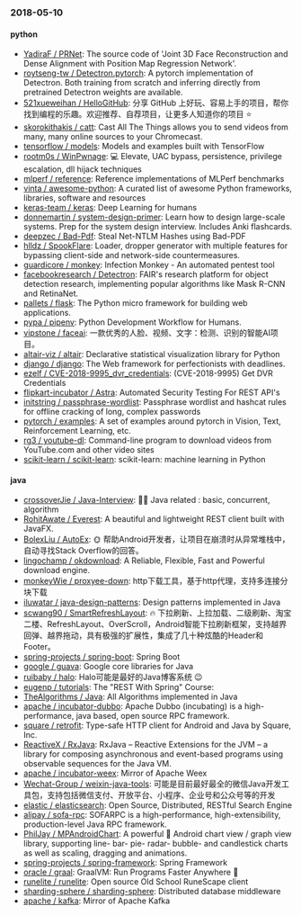 ### 2018-05-10

#### python
* [YadiraF / PRNet](https://github.com/YadiraF/PRNet): The source code of 'Joint 3D Face Reconstruction and Dense Alignment with Position Map Regression Network'.
* [roytseng-tw / Detectron.pytorch](https://github.com/roytseng-tw/Detectron.pytorch): A pytorch implementation of Detectron. Both training from scratch and inferring directly from pretrained Detectron weights are available.
* [521xueweihan / HelloGitHub](https://github.com/521xueweihan/HelloGitHub): 分享 GitHub 上好玩、容易上手的项目，帮你找到编程的乐趣。欢迎推荐、自荐项目，让更多人知道你的项目 ⭐️
* [skorokithakis / catt](https://github.com/skorokithakis/catt): Cast All The Things allows you to send videos from many, many online sources to your Chromecast.
* [tensorflow / models](https://github.com/tensorflow/models): Models and examples built with TensorFlow
* [rootm0s / WinPwnage](https://github.com/rootm0s/WinPwnage): 💻 Elevate, UAC bypass, persistence, privilege escalation, dll hijack techniques
* [mlperf / reference](https://github.com/mlperf/reference): Reference implementations of MLPerf benchmarks
* [vinta / awesome-python](https://github.com/vinta/awesome-python): A curated list of awesome Python frameworks, libraries, software and resources
* [keras-team / keras](https://github.com/keras-team/keras): Deep Learning for humans
* [donnemartin / system-design-primer](https://github.com/donnemartin/system-design-primer): Learn how to design large-scale systems. Prep for the system design interview. Includes Anki flashcards.
* [deepzec / Bad-Pdf](https://github.com/deepzec/Bad-Pdf): Steal Net-NTLM Hashes using Bad-PDF
* [hlldz / SpookFlare](https://github.com/hlldz/SpookFlare): Loader, dropper generator with multiple features for bypassing client-side and network-side countermeasures.
* [guardicore / monkey](https://github.com/guardicore/monkey): Infection Monkey - An automated pentest tool
* [facebookresearch / Detectron](https://github.com/facebookresearch/Detectron): FAIR's research platform for object detection research, implementing popular algorithms like Mask R-CNN and RetinaNet.
* [pallets / flask](https://github.com/pallets/flask): The Python micro framework for building web applications.
* [pypa / pipenv](https://github.com/pypa/pipenv): Python Development Workflow for Humans.
* [vipstone / faceai](https://github.com/vipstone/faceai): 一款优秀的人脸、视频、文字：检测、识别的智能AI项目。
* [altair-viz / altair](https://github.com/altair-viz/altair): Declarative statistical visualization library for Python
* [django / django](https://github.com/django/django): The Web framework for perfectionists with deadlines.
* [ezelf / CVE-2018-9995_dvr_credentials](https://github.com/ezelf/CVE-2018-9995_dvr_credentials): (CVE-2018-9995) Get DVR Credentials
* [flipkart-incubator / Astra](https://github.com/flipkart-incubator/Astra): Automated Security Testing For REST API's
* [initstring / passphrase-wordlist](https://github.com/initstring/passphrase-wordlist): Passphrase wordlist and hashcat rules for offline cracking of long, complex passwords
* [pytorch / examples](https://github.com/pytorch/examples): A set of examples around pytorch in Vision, Text, Reinforcement Learning, etc.
* [rg3 / youtube-dl](https://github.com/rg3/youtube-dl): Command-line program to download videos from YouTube.com and other video sites
* [scikit-learn / scikit-learn](https://github.com/scikit-learn/scikit-learn): scikit-learn: machine learning in Python

#### java
* [crossoverJie / Java-Interview](https://github.com/crossoverJie/Java-Interview): 👨‍🎓 Java related : basic, concurrent, algorithm
* [RohitAwate / Everest](https://github.com/RohitAwate/Everest): A beautiful and lightweight REST client built with JavaFX.
* [BolexLiu / AutoEx](https://github.com/BolexLiu/AutoEx): 🌞 帮助Android开发者，让项目在崩溃时从异常堆栈中，自动寻找Stack Overflow的回答。
* [lingochamp / okdownload](https://github.com/lingochamp/okdownload): A Reliable, Flexible, Fast and Powerful download engine.
* [monkeyWie / proxyee-down](https://github.com/monkeyWie/proxyee-down): http下载工具，基于http代理，支持多连接分块下载
* [iluwatar / java-design-patterns](https://github.com/iluwatar/java-design-patterns): Design patterns implemented in Java
* [scwang90 / SmartRefreshLayout](https://github.com/scwang90/SmartRefreshLayout): 🔥 下拉刷新、上拉加载、二级刷新、淘宝二楼、RefreshLayout、OverScroll，Android智能下拉刷新框架，支持越界回弹、越界拖动，具有极强的扩展性，集成了几十种炫酷的Header和 Footer。
* [spring-projects / spring-boot](https://github.com/spring-projects/spring-boot): Spring Boot
* [google / guava](https://github.com/google/guava): Google core libraries for Java
* [ruibaby / halo](https://github.com/ruibaby/halo): Halo可能是最好的Java博客系统 😉
* [eugenp / tutorials](https://github.com/eugenp/tutorials): The "REST With Spring" Course:
* [TheAlgorithms / Java](https://github.com/TheAlgorithms/Java): All Algorithms implemented in Java
* [apache / incubator-dubbo](https://github.com/apache/incubator-dubbo): Apache Dubbo (incubating) is a high-performance, java based, open source RPC framework.
* [square / retrofit](https://github.com/square/retrofit): Type-safe HTTP client for Android and Java by Square, Inc.
* [ReactiveX / RxJava](https://github.com/ReactiveX/RxJava): RxJava – Reactive Extensions for the JVM – a library for composing asynchronous and event-based programs using observable sequences for the Java VM.
* [apache / incubator-weex](https://github.com/apache/incubator-weex): Mirror of Apache Weex
* [Wechat-Group / weixin-java-tools](https://github.com/Wechat-Group/weixin-java-tools): 可能是目前最好最全的微信Java开发工具包，支持包括微信支付、开放平台、小程序、企业号和公众号等的开发
* [elastic / elasticsearch](https://github.com/elastic/elasticsearch): Open Source, Distributed, RESTful Search Engine
* [alipay / sofa-rpc](https://github.com/alipay/sofa-rpc): SOFARPC is a high-performance, high-extensibility, production-level Java RPC framework.
* [PhilJay / MPAndroidChart](https://github.com/PhilJay/MPAndroidChart): A powerful 🚀 Android chart view / graph view library, supporting line- bar- pie- radar- bubble- and candlestick charts as well as scaling, dragging and animations.
* [spring-projects / spring-framework](https://github.com/spring-projects/spring-framework): Spring Framework
* [oracle / graal](https://github.com/oracle/graal): GraalVM: Run Programs Faster Anywhere 🚀
* [runelite / runelite](https://github.com/runelite/runelite): Open source Old School RuneScape client
* [sharding-sphere / sharding-sphere](https://github.com/sharding-sphere/sharding-sphere): Distributed database middleware
* [apache / kafka](https://github.com/apache/kafka): Mirror of Apache Kafka
